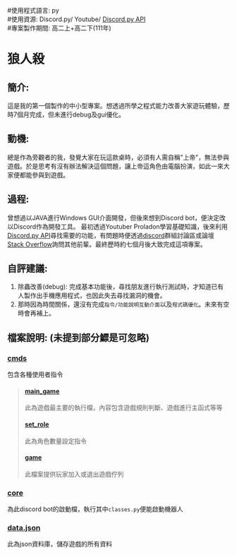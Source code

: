 #使用程式語言: py  
#使用資源: Discord.py/ Youtube/ [Discord.py API](https://discordpy.readthedocs.io/en/stable/api.html)  
#專案製作期間: 高二上+高二下(111年)  

# 狼人殺
## 簡介:
這是我的第一個製作的中小型專案。想透過所學之程式能力改善大家遊玩體驗，歷時7個月完成，但未進行debug及gui優化。

## 動機:
總是作為旁觀者的我，發覺大家在玩這款桌時，必須有人需自稱"上帝"，無法參與遊戲。於是思考有沒有辦法解決這個問題，讓上帝這角色由電腦扮演，如此一來大家便都能參與到遊戲。

## 過程:
曾想過以JAVA進行Windows GUI介面開發，但後來想到Discord bot，便決定改以Discord作為開發工具。
最初透過Youtuber Proladon學習基礎知識，後來利用[Discord.py API](https://discordpy.readthedocs.io/en/stable/api.html)尋找需要的功能，有問題時便透過[discord](https://discord.com/)群組討論區或論壇[Stack Overflow](https://stackoverflow.com/)詢問其他前輩。最終歷時約七個月後大致完成這項專案。

## 自評建議:
1. 除蟲改善(debug): 完成基本功能後，尋找朋友進行執行測試時，才知道已有人製作出手機應用程式，也因此失去尋找漏洞的機會。
2. 那時因為時間關係，還沒有完成```指令/功能說明互動介面```以及```程式碼優化```。未來有空時會再補上。

## 檔案說明: (未提到部分鰾是可忽略)
### [cmds](https://github.com/fortest-C/Repository-1/tree/main/The%20Werewolves%20of%20Miller's%20Hollow/werewolf/cmds)
包含各種使用者指令
>   #### [main_game](https://github.com/fortest-C/Repository-1/blob/main/The%20Werewolves%20of%20Miller's%20Hollow/werewolf/cmds/main_game.py)
>   此為遊戲最主要的執行檔，內容包含遊戲規則判斷、遊戲進行主函式等等
>   #### [set_role](https://github.com/fortest-C/Repository-1/blob/main/The%20Werewolves%20of%20Miller's%20Hollow/werewolf/cmds/set_role.py)
>   此為角色數量設定指令
>   #### [game](https://github.com/fortest-C/Repository-1/blob/main/The%20Werewolves%20of%20Miller's%20Hollow/werewolf/cmds/game.py)
>   此檔案提供玩家加入或退出遊戲佇列
### [core](https://github.com/fortest-C/Repository-1/tree/main/The%20Werewolves%20of%20Miller's%20Hollow/werewolf/core)
為此discord bot的啟動檔，執行其中```classes.py```便能啟動機器人
### [data.json](https://github.com/fortest-C/Repository-1/blob/main/The%20Werewolves%20of%20Miller's%20Hollow/werewolf/data.json)
此為json資料庫，儲存遊戲的所有資料
